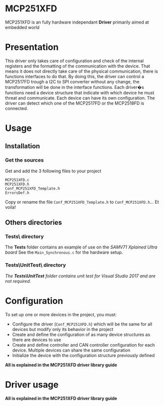 # MCP251XFD
MCP251XFD is an fully hardware independant **Driver** primarily aimed at embedded world

# Presentation
This driver only takes care of configuration and check of the internal registers and the formatting of the communication with the device. That means it does not directly take care of the physical communication, there is functions interfaces to do that. By doing this, the driver can control a MCP2517FD trough a I2C to SPI converter without any change, the transformation will be done in the interface functions.
Each driver�s functions need a device structure that indicate with which device he must threat and communicate. Each device can have its own configuration.
The driver can detect which one of the MCP2517FD or the MCP2518FD is connected.

# Usage

## Installation

### Get the sources
Get and add the 3 following files to your project
```
MCP251XFD.c
MCP251XFD.h
Conf_MCP251XFD_Template.h
ErrorsDef.h
```
Copy or rename the file `Conf_MCP251XFD_Template.h` to `Conf_MCP251XFD.h`... Et voila!

## Others directories

### Tests\ directory
The **Tests** folder contains an example of use on the _SAMV71 Xplained Ultra board_
See the `Main_Synchronous.c` for the hardware setup.

### Tests\UnitTest\ directory
_The **Tests\UnitTest** folder contains unit test for Visual Studio 2017 and are not required._

# Configuration
To set up one or more devices in the project, you must:
* Configure the driver (`Conf_MCP251XFD.h`) which will be the same for all devices but modify only its behavior in the project
* Create and define the configuration of as many device structures as there are devices to use
* Create and define controller and CAN controller configuration for each device. Multiple devices can share the same configuration
* Initialize the device with the configuration structure previously defined

**All is explained in the MCP251XFD driver library guide**

# Driver usage

**All is explained in the MCP251XFD driver library guide**